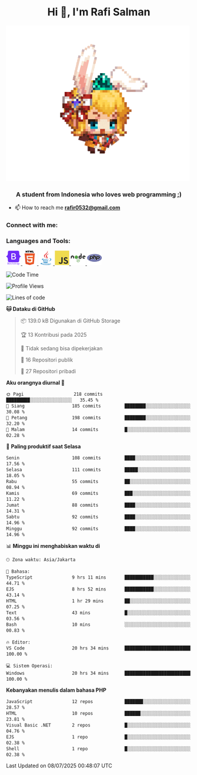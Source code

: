 <h1 align="center">Hi 👋, I'm Rafi Salman</h1>
<img src="img/lp.gif" /> 
<h3 align="center">A student from Indonesia who loves web programming ;)</h3>

- 📫 How to reach me **rafir0532@gmail.com**

<h3 align="left">Connect with me:</h3>
<p align="left">
</p>

<h3 align="left">Languages and Tools:</h3>
<p align="left"> <a href="https://getbootstrap.com" target="_blank" rel="noreferrer"> <img src="https://raw.githubusercontent.com/devicons/devicon/master/icons/bootstrap/bootstrap-plain-wordmark.svg" alt="bootstrap" width="40" height="40"/> </a> <a href="https://www.w3.org/html/" target="_blank" rel="noreferrer"> <img src="https://raw.githubusercontent.com/devicons/devicon/master/icons/html5/html5-original-wordmark.svg" alt="html5" width="40" height="40"/> </a> <a href="https://www.java.com" target="_blank" rel="noreferrer"> <img src="https://raw.githubusercontent.com/devicons/devicon/master/icons/java/java-original.svg" alt="java" width="40" height="40"/> </a> <a href="https://developer.mozilla.org/en-US/docs/Web/JavaScript" target="_blank" rel="noreferrer"> <img src="https://raw.githubusercontent.com/devicons/devicon/master/icons/javascript/javascript-original.svg" alt="javascript" width="40" height="40"/> </a> <a href="https://nodejs.org" target="_blank" rel="noreferrer"> <img src="https://raw.githubusercontent.com/devicons/devicon/master/icons/nodejs/nodejs-original-wordmark.svg" alt="nodejs" width="40" height="40"/> </a> <a href="https://www.php.net" target="_blank" rel="noreferrer"> <img src="https://raw.githubusercontent.com/devicons/devicon/master/icons/php/php-original.svg" alt="php" width="40" height="40"/> </a> </p>

<!--START_SECTION:waka-->
![Code Time](http://img.shields.io/badge/Code%20Time-491%20hrs%2054%20mins-blue)

![Profile Views](http://img.shields.io/badge/Profil%20dilihat-0-blue)

![Lines of code](https://img.shields.io/badge/Sejak%20Hello%20World%20aku%20telah%20menulis-1.8%20million%20baris%20kode-blue)

**🐱 Dataku di GitHub** 

> 📦 139.0 kB Digunakan di GitHub Storage 
 > 
> 🏆 13 Kontribusi pada 2025
 > 
> 🚫 Tidak sedang bisa dipekerjakan
 > 
> 📜 16 Repositori publik 
 > 
> 🔑 27 Repositori pribadi 
 > 
**Aku orangnya diurnal 🐤** 

```text
🌞 Pagi                   218 commits         █████████░░░░░░░░░░░░░░░░   35.45 % 
🌆 Siang                  185 commits         ████████░░░░░░░░░░░░░░░░░   30.08 % 
🌃 Petang                 198 commits         ████████░░░░░░░░░░░░░░░░░   32.20 % 
🌙 Malam                  14 commits          █░░░░░░░░░░░░░░░░░░░░░░░░   02.28 % 
```
📅 **Paling produktif saat Selasa** 

```text
Senin                    108 commits         ████░░░░░░░░░░░░░░░░░░░░░   17.56 % 
Selasa                   111 commits         █████░░░░░░░░░░░░░░░░░░░░   18.05 % 
Rabu                     55 commits          ██░░░░░░░░░░░░░░░░░░░░░░░   08.94 % 
Kamis                    69 commits          ███░░░░░░░░░░░░░░░░░░░░░░   11.22 % 
Jumat                    88 commits          ████░░░░░░░░░░░░░░░░░░░░░   14.31 % 
Sabtu                    92 commits          ████░░░░░░░░░░░░░░░░░░░░░   14.96 % 
Minggu                   92 commits          ████░░░░░░░░░░░░░░░░░░░░░   14.96 % 
```


📊 **Minggu ini menghabiskan waktu di** 

```text
🕑︎ Zona waktu: Asia/Jakarta

💬 Bahasa: 
TypeScript               9 hrs 11 mins       ███████████░░░░░░░░░░░░░░   44.71 % 
EJS                      8 hrs 52 mins       ███████████░░░░░░░░░░░░░░   43.14 % 
HTML                     1 hr 29 mins        ██░░░░░░░░░░░░░░░░░░░░░░░   07.25 % 
Text                     43 mins             █░░░░░░░░░░░░░░░░░░░░░░░░   03.56 % 
Bash                     10 mins             ░░░░░░░░░░░░░░░░░░░░░░░░░   00.83 % 

🔥 Editor: 
VS Code                  20 hrs 34 mins      █████████████████████████   100.00 % 

💻 Sistem Operasi: 
Windows                  20 hrs 34 mins      █████████████████████████   100.00 % 
```

**Kebanyakan menulis dalam bahasa PHP** 

```text
JavaScript               12 repos            ███████░░░░░░░░░░░░░░░░░░   28.57 % 
HTML                     10 repos            ██████░░░░░░░░░░░░░░░░░░░   23.81 % 
Visual Basic .NET        2 repos             █░░░░░░░░░░░░░░░░░░░░░░░░   04.76 % 
EJS                      1 repo              █░░░░░░░░░░░░░░░░░░░░░░░░   02.38 % 
Shell                    1 repo              █░░░░░░░░░░░░░░░░░░░░░░░░   02.38 % 
```




 Last Updated on 08/07/2025 00:48:07 UTC
<!--END_SECTION:waka-->
